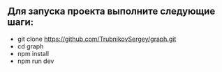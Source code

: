 ## Для запуска проекта выполните следующие шаги:

- git clone https://github.com/TrubnikovSergey/graph.git
- cd graph
- npm install
- npm run dev
